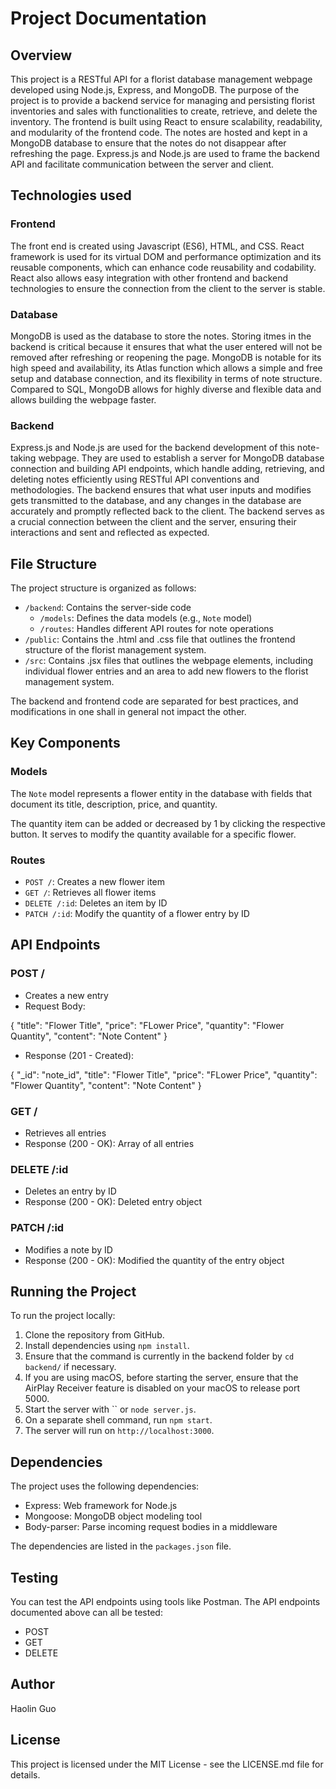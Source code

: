 # Project Documentation

## Overview
This project is a RESTful API for a florist database management webpage developed using Node.js, Express, and MongoDB. The purpose of the project is to provide a backend service for managing and persisting florist inventories and sales with functionalities to create, retrieve, and delete the inventory. The frontend is built using React to ensure scalability, readability, and modularity of the frontend code. The notes are hosted and kept in a MongoDB database to ensure that the notes do not disappear after refreshing the page. Express.js and Node.js are used to frame the backend API and facilitate communication between the server and client. 

## Technologies used

### Frontend

The front end is created using Javascript (ES6), HTML, and CSS. React framework is used for its virtual DOM and performance optimization and its reusable components, which can enhance code reusability and codability. React also allows easy integration with other frontend and backend technologies to ensure the connection from the client to the server is stable. 

### Database

MongoDB is used as the database to store the notes. Storing itmes in the backend is critical because it ensures that what the user entered will not be removed after refreshing or reopening the page. MongoDB is notable for its high speed and availability, its Atlas function which allows a simple and free setup and database connection, and its flexibility in terms of note structure. Compared to SQL, MongoDB allows for highly diverse and flexible data and allows building the webpage faster. 

### Backend

Express.js and Node.js are used for the backend development of this note-taking webpage. They are used to establish a server for MongoDB database connection and building API endpoints, which handle adding, retrieving, and deleting notes efficiently using RESTful API conventions and methodologies. The backend ensures that what user inputs and modifies gets transmitted to the database, and any changes in the database are accurately and promptly reflected back to the client. The backend serves as a crucial connection between the client and the server, ensuring their interactions and sent and reflected as expected. 

## File Structure
The project structure is organized as follows:
- `/backend`: Contains the server-side code
  - `/models`: Defines the data models (e.g., `Note` model)
  - `/routes`: Handles different API routes for note operations
- `/public`: Contains the .html and .css file that outlines the frontend structure of the florist management system.
- `/src`: Contains .jsx files that outlines the webpage elements, including individual flower entries and an area to add new flowers to the florist management system.

The backend and frontend code are separated for best practices, and modifications in one shall in general not impact the other. 

## Key Components
### Models
The `Note` model represents a flower entity in the database with fields that document its title, description, price, and quantity.

The quantity item can be added or decreased by 1 by clicking the respective button. It serves to modify the quantity available for a specific flower.

### Routes
- `POST /`: Creates a new flower item
- `GET /`: Retrieves all flower items
- `DELETE /:id`: Deletes an item by ID
- `PATCH /:id`: Modify the quantity of a flower entry by ID



## API Endpoints
### POST /
- Creates a new entry
- Request Body:

{
"title": "Flower Title",
"price": "FLower Price",
"quantity": "Flower Quantity",
"content": "Note Content"
}

- Response (201 - Created):

{
"_id": "note_id",
"title": "Flower Title",
"price": "FLower Price",
"quantity": "Flower Quantity",
"content": "Note Content"
}

### GET /
- Retrieves all entries
- Response (200 - OK): Array of all entries

### DELETE /:id
- Deletes an entry by ID
- Response (200 - OK): Deleted entry object

### PATCH /:id
- Modifies a note by ID
- Response (200 - OK): Modified the quantity of the entry object

## Running the Project
To run the project locally:
1. Clone the repository from GitHub.
2. Install dependencies using `npm install`.
3. Ensure that the command is currently in the backend folder by  `cd backend/` if necessary.
4. If you are using macOS, before starting the server, ensure that the AirPlay Receiver feature is disabled on your macOS to release port 5000.
5. Start the server with `` or `node server.js`.
6. On a separate shell command, run  `npm start`.
7. The server will run on `http://localhost:3000`.

## Dependencies
The project uses the following dependencies:
- Express: Web framework for Node.js
- Mongoose: MongoDB object modeling tool
- Body-parser: Parse incoming request bodies in a middleware

The dependencies are listed in the `packages.json` file.


## Testing
You can test the API endpoints using tools like Postman. The API endpoints documented above can all be tested:

- POST
- GET
- DELETE

## Author
Haolin Guo

## License
This project is licensed under the MIT License - see the LICENSE.md file for details.

